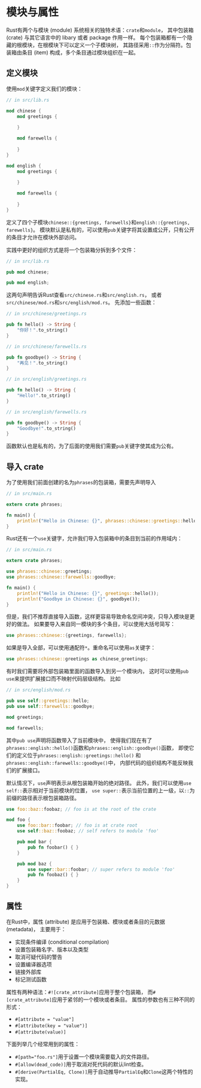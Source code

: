 # 模块与属性

Rust有两个与模块 (module) 系统相关的独特术语：`crate`和`module`，
其中包装箱 (crate) 与其它语言中的 libary 或者 package 作用一样。
每个包装箱都有一个隐藏的根模块，在根模块下可以定义一个子模块树，
其路径采用`::`作为分隔符。包装箱由条目 (item) 构成，多个条目通过模块组织在一起。

## 定义模块

使用`mod`关键字定义我们的模块：

```rust
// in src/lib.rs

mod chinese {
    mod greetings {
    
    }

    mod farewells {
    
    }
}

mod english {
    mod greetings {
    
    }

    mod farewells {
    
    }
}
```
定义了四个子模块`chinese::{greetings, farewells}`和`english::{greetings, farewells}`。
模块默认是私有的，可以使用`pub`关键字将其设置成公开，只有公开的条目才允许在模块外部访问。

实践中更好的组织方式是将一个包装箱分拆到多个文件：

```rust
// in src/lib.rs

pub mod chinese;

pub mod english;
```
这两句声明告诉Rust查看`src/chinese.rs`和`src/english.rs`，
或者`src/chinese/mod.rs`和`src/english/mod.rs`。
先添加一些函数：

```rust
// in src/chinese/greetings.rs

pub fn hello() -> String {
    "你好！".to_string()
}
```

```rust
// in src/chinese/farewells.rs

pub fn goodbye() -> String {
    "再见！".to_string()
}
```

```rust
// in src/english/greetings.rs

pub fn hello() -> String {
    "Hello!".to_string()
}
```

```rust
// in src/english/farewells.rs

pub fn goodbye() -> String {
    "Goodbye!".to_string()
}
```
函数默认也是私有的，为了后面的使用我们需要`pub`关键字使其成为公有。

## 导入 crate

为了使用我们前面创建的名为`phrases`的包装箱，需要先声明导入

```rust
// in src/main.rs

extern crate phrases;

fn main() {
    println!("Hello in Chinese: {}", phrases::chinese::greetings::hello());
}
```

Rust还有一个`use`关键字，允许我们导入包装箱中的条目到当前的作用域内：

```rust
// in src/main.rs

extern crate phrases;

use phrases::chinese::greetings;
use phrases::chinese::farewells::goodbye;

fn main() {
    println!("Hello in Chinese: {}", greetings::hello());
    println!("Goodbye in Chinese: {}", goodbye());
}
```
但是，我们不推荐直接导入函数，这样更容易导致命名空间冲突，只导入模块是更好的做法。
如果要导入来自同一模块的多个条目，可以使用大括号简写：

```rust
use phrases::chinese::{greetings, farewells};
```
如果是导入全部，可以使用通配符`*`。重命名可以使用`as`关键字：

```rust
use phrases::chinese::greetings as chinese_greetings;
```

有时我们需要将外部包装箱里面的函数导入到另一个模块内，
这时可以使用`pub use`来提供扩展接口而不映射代码层级结构。
比如

```rust
// in src/english/mod.rs

pub use self::greetings::hello;
pub use self::farewells::goodbye;

mod greetings;

mod farewells;
```
其中`pub use`声明将函数带入了当前模块中，
使得我们现在有了`phrases::english::hello()`函数和`phrases::english::goodbye()`函数，
即使它们的定义位于`phrases::english::greetings::hello()`
和`phrases::english::farewells::goodbye()`中，
内部代码的组织结构不能反映我们的扩展接口。

默认情况下，`use`声明表示从根包装箱开始的绝对路径。
此外，我们可以使用`use self::`表示相对于当前模块的位置，
`use super::`表示当前位置的上一级，以`::`为前缀的路径表示根包装箱路径。

```rust
use foo::baz::foobaz; // foo is at the root of the crate

mod foo {
    use foo::bar::foobar; // foo is at crate root
    use self::baz::foobaz; // self refers to module 'foo'

    pub mod bar {
        pub fn foobar() { }
    }

    pub mod baz {
        use super::bar::foobar; // super refers to module 'foo'
        pub fn foobaz() { }
    }
}
```

## 属性

在Rust中，属性 (attribute) 是应用于包装箱、模块或者条目的元数据 (metadata)，
主要用于：

* 实现条件编译 (conditional compilation)
* 设置包装箱名字、版本以及类型
* 取消可疑代码的警告
* 设置编译器选项
* 链接外部库
* 标记测试函数

属性有两种语法：`#![crate_attribute]`应用于整个包装箱，
而`#[crate_attribute]`应用于紧邻的一个模块或者条目。
属性的参数也有三种不同的形式：

* `#[attribute = "value"]`
* `#[attribute(key = "value")]`
* `#[attribute(value)]`

下面列举几个经常用到的属性：

* `#[path="foo.rs"]`用于设置一个模块需要载入的文件路径。
* `#[allow(dead_code)]`用于取消对死代码的默认lint检查。
* `#[derive(PartialEq, Clone)]`用于自动推导`PartialEq`和`Clone`这两个特性的实现。

